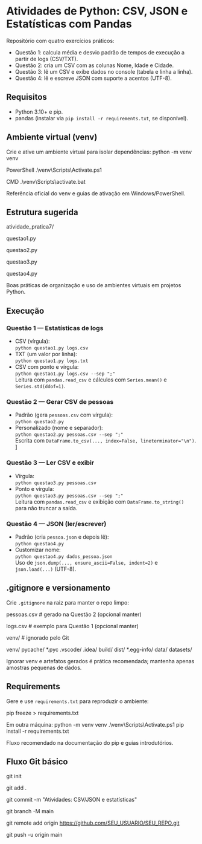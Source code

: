 # Atividades de Python: CSV, JSON e Estatísticas com Pandas

Repositório com quatro exercícios práticos:
- Questão 1: calcula média e desvio padrão de tempos de execução a partir de logs (CSV/TXT). 
- Questão 2: cria um CSV com as colunas Nome, Idade e Cidade.
- Questão 3: lê um CSV e exibe dados no console (tabela e linha a linha).
- Questão 4: lê e escreve JSON com suporte a acentos (UTF-8). 

## Requisitos
- Python 3.10+ e pip. 
- pandas (instalar via `pip install -r requirements.txt`, se disponível).

## Ambiente virtual (venv)
Crie e ative um ambiente virtual para isolar dependências:
python -m venv venv

PowerShell
.\venv\Scripts\Activate.ps1

CMD
.\venv\Scripts\activate.bat

Referência oficial do venv e guias de ativação em Windows/PowerShell. 

## Estrutura sugerida
atividade_pratica7/

questao1.py

questao2.py

questao3.py

questao4.py

Boas práticas de organização e uso de ambientes virtuais em projetos Python.

## Execução

### Questão 1 — Estatísticas de logs
- CSV (vírgula):  
  `python questao1.py logs.csv`  
- TXT (um valor por linha):  
  `python questao1.py logs.txt`  
- CSV com ponto e vírgula:  
  `python questao1.py logs.csv --sep ";"`  
Leitura com `pandas.read_csv` e cálculos com `Series.mean()` e `Series.std(ddof=1)`. 

### Questão 2 — Gerar CSV de pessoas
- Padrão (gera `pessoas.csv` com vírgula):  
  `python questao2.py`  
- Personalizado (nome e separador):  
  `python questao2.py pessoas.csv --sep ";"`  
Escrita com `DataFrame.to_csv(..., index=False, lineterminator="\n")`. ]

### Questão 3 — Ler CSV e exibir
- Vírgula:  
  `python questao3.py pessoas.csv`  
- Ponto e vírgula:  
  `python questao3.py pessoas.csv --sep ";"`  
Leitura com `pandas.read_csv` e exibição com `DataFrame.to_string()` para não truncar a saída. 

### Questão 4 — JSON (ler/escrever)
- Padrão (cria `pessoa.json` e depois lê):  
  `python questao4.py`  
- Customizar nome:  
  `python questao4.py dados_pessoa.json`  
Uso de `json.dump(..., ensure_ascii=False, indent=2)` e `json.load(...)` (UTF-8).

## .gitignore e versionamento
Crie `.gitignore` na raiz para manter o repo limpo:


pessoas.csv # gerado na Questão 2 (opcional manter)

logs.csv # exemplo para Questão 1 (opcional manter)

venv/ # ignorado pelo Git

venv/
pycache/
*.pyc
.vscode/
.idea/
build/
dist/
*.egg-info/
data/
datasets/

Ignorar venv e artefatos gerados é prática recomendada; mantenha apenas amostras pequenas de dados. 

## Requirements
Gere e use `requirements.txt` para reproduzir o ambiente:

pip freeze > requirements.txt

Em outra máquina:
python -m venv venv
.\venv\Scripts\Activate.ps1
pip install -r requirements.txt

Fluxo recomendado na documentação do pip e guias introdutórios. 

## Fluxo Git básico
git init

git add .

git commit -m "Atividades: CSV/JSON e estatísticas"

git branch -M main

git remote add origin https://github.com/SEU_USUARIO/SEU_REPO.git

git push -u origin main
